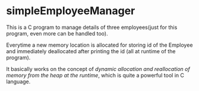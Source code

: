 # simpleEmployeeManager

This is a C program to manage details of three employees(just for this program, even more can be handled too).

Everytime a new memory location is allocated for storing id of the Employee and immediately deallocated after printing the id (all at runtime of the program).

It basically works on the concept of *dynamic allocation and reallocation of memory from the heap at the runtime*, which is quite a powerful tool in C language.
